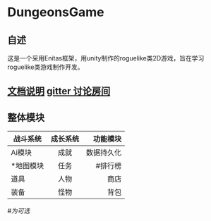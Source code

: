 # DungeonsGame
自述
---
这是一个采用Enitas框架，用unity制作的roguelike类2D游戏，旨在学习roguelike类游戏制作开发。

[文档说明](https://kuailey.github.io/DungeonsGame/)
[gitter 讨论房间](https://gitter.im/DungeonsGame/Lobby)
---
整体模块
---

| 战斗系统 | 成长系统 | 功能模块 |
| -----|:----:| ----:|
| Ai模块    | 成就    | 数据持久化    |
| *地图模块    | 任务    |  #排行榜   |
| 道具    | 人物    |   商店  |
| 装备    | 怪物    |   背包  |
*#为可选*

